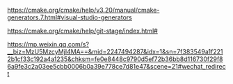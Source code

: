 https://cmake.org/cmake/help/v3.20/manual/cmake-generators.7.html#visual-studio-generators

https://cmake.org/cmake/help/git-stage/index.html#

https://mp.weixin.qq.com/s?__biz=MzU5MzcyMjI4MA==&mid=2247494287&idx=1&sn=7f383549a1f2212b1cf33c192a4a1235&chksm=fe0e8448c9790d5ef72b36bb8d116730f29f86a9fe3c2a03ee5cbb0006b0a39e778ce7d81e47&scene=21#wechat_redirect